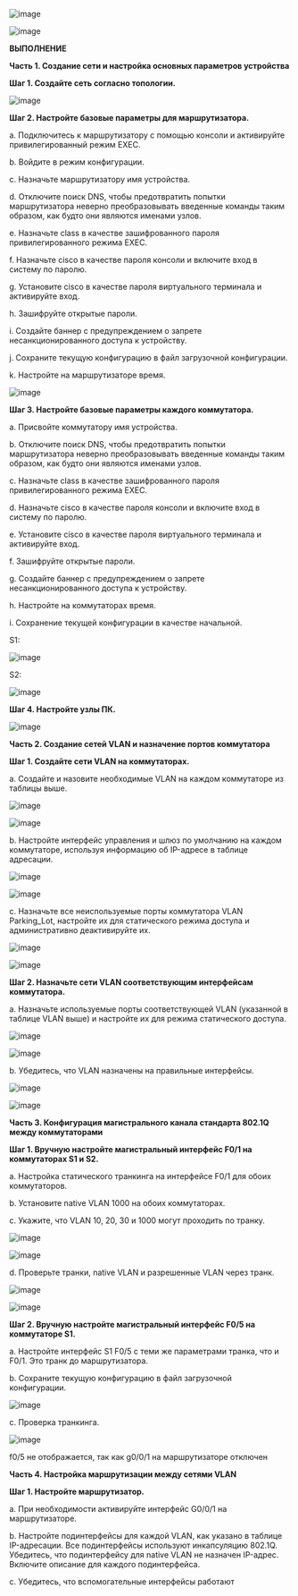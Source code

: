 ![image](https://github.com/user-attachments/assets/da74e786-6e48-4ef9-9c68-f3d3d76e8c4a)

![image](https://github.com/user-attachments/assets/8266257a-c211-465f-be6e-89f7548ffbe4)

**ВЫПОЛНЕНИЕ**

**Часть 1. Создание сети и настройка основных параметров устройства**

**Шаг 1. Создайте сеть согласно топологии.**

![image](https://github.com/user-attachments/assets/7d75daf8-f266-4a75-8c21-b51338654a5f)

**Шаг 2. Настройте базовые параметры для маршрутизатора.**

a.	Подключитесь к маршрутизатору с помощью консоли и активируйте привилегированный режим EXEC.

b.	Войдите в режим конфигурации.

c.	Назначьте маршрутизатору имя устройства.

d.	Отключите поиск DNS, чтобы предотвратить попытки маршрутизатора неверно преобразовывать введенные команды таким образом, как будто они являются именами узлов.

e.	Назначьте class в качестве зашифрованного пароля привилегированного режима EXEC.

f.	Назначьте cisco в качестве пароля консоли и включите вход в систему по паролю.

g.	Установите cisco в качестве пароля виртуального терминала и активируйте вход.

h.	Зашифруйте открытые пароли.

i.	Создайте баннер с предупреждением о запрете несанкционированного доступа к устройству.

j.	Сохраните текущую конфигурацию в файл загрузочной конфигурации.

k.	Настройте на маршрутизаторе время.

![image](https://github.com/user-attachments/assets/74a83446-ddb5-4885-83e1-8c2113883577)

**Шаг 3. Настройте базовые параметры каждого коммутатора.**

a.	Присвойте коммутатору имя устройства.

b.	Отключите поиск DNS, чтобы предотвратить попытки маршрутизатора неверно преобразовывать введенные команды таким образом, как будто они являются именами узлов.

c.	Назначьте class в качестве зашифрованного пароля привилегированного режима EXEC.

d.	Назначьте cisco в качестве пароля консоли и включите вход в систему по паролю.

e.	Установите cisco в качестве пароля виртуального терминала и активируйте вход.

f.	Зашифруйте открытые пароли.

g.	Создайте баннер с предупреждением о запрете несанкционированного доступа к устройству.

h.	Настройте на коммутаторах время.

i.	Сохранение текущей конфигурации в качестве начальной.

S1:

![image](https://github.com/user-attachments/assets/b3b1491c-ee1e-4c38-89ed-a3f31d807792)

S2:

![image](https://github.com/user-attachments/assets/a1f58f72-9f8d-4fcd-95a9-cd5e3e051bd9)

**Шаг 4. Настройте узлы ПК.**

![image](https://github.com/user-attachments/assets/1dd9d26d-d1ee-4e55-8308-5efed0d98855)

**Часть 2. Создание сетей VLAN и назначение портов коммутатора**

**Шаг 1. Создайте сети VLAN на коммутаторах.**

a.	Создайте и назовите необходимые VLAN на каждом коммутаторе из таблицы выше.

![image](https://github.com/user-attachments/assets/c79dde28-cc08-49d8-bba4-aeed04d25e06)

![image](https://github.com/user-attachments/assets/489e945c-b01f-4d5e-9407-e9185b6c3d6a)

b.	Настройте интерфейс управления и шлюз по умолчанию на каждом коммутаторе, используя информацию об IP-адресе в таблице адресации. 

![image](https://github.com/user-attachments/assets/124ca923-234c-41e4-8183-e8fc9688bdef)

![image](https://github.com/user-attachments/assets/b54715bd-2132-4757-879d-49bdb1577f96)

c.	Назначьте все неиспользуемые порты коммутатора VLAN Parking_Lot, настройте их для статического режима доступа и административно деактивируйте их.

![image](https://github.com/user-attachments/assets/d4922e7a-79a8-4063-9419-3feeb5deb6c2)

![image](https://github.com/user-attachments/assets/92975914-8faf-4cb4-9798-d4a4d1061afa)

**Шаг 2. Назначьте сети VLAN соответствующим интерфейсам коммутатора.**

a.	Назначьте используемые порты соответствующей VLAN (указанной в таблице VLAN выше) и настройте их для режима статического доступа.

![image](https://github.com/user-attachments/assets/1ce30e90-afa9-4752-b82e-bb99c5ce5bd8)

![image](https://github.com/user-attachments/assets/bc8ebabf-a948-497d-8c3f-5daa63ca62ea)

b.	Убедитесь, что VLAN назначены на правильные интерфейсы.

![image](https://github.com/user-attachments/assets/2bbecd5e-caaa-4fd0-946b-2de44eb6602d)

![image](https://github.com/user-attachments/assets/57ae74ff-6965-4d1b-9fb5-b8e49bb1b5e0)

**Часть 3. Конфигурация магистрального канала стандарта 802.1Q между коммутаторами**

**Шаг 1. Вручную настройте магистральный интерфейс F0/1 на коммутаторах S1 и S2.**

a.	Настройка статического транкинга на интерфейсе F0/1 для обоих коммутаторов.

b.	Установите native VLAN 1000 на обоих коммутаторах.

c.	Укажите, что VLAN 10, 20, 30 и 1000 могут проходить по транку.

![image](https://github.com/user-attachments/assets/68abcd79-522d-4df0-9449-5d6ea32caa7a)

![image](https://github.com/user-attachments/assets/26321269-a52b-424b-8f89-9e019ed31eb9)

d.	Проверьте транки, native VLAN и разрешенные VLAN через транк.

![image](https://github.com/user-attachments/assets/301f16d4-012c-4e9b-8542-b19dd725bf2b)

![image](https://github.com/user-attachments/assets/759f8d06-ac35-4247-80ca-4036d9bca9ba)

**Шаг 2. Вручную настройте магистральный интерфейс F0/5 на коммутаторе S1.**

a.	Настройте интерфейс S1 F0/5 с теми же параметрами транка, что и F0/1. Это транк до маршрутизатора.

b.	Сохраните текущую конфигурацию в файл загрузочной конфигурации.

![image](https://github.com/user-attachments/assets/f7580491-6628-40dd-bcd5-91b281ac6c84)

c.	Проверка транкинга.

![image](https://github.com/user-attachments/assets/9fb354f9-9990-421e-9c14-499a13095440)

f0/5 не отображается, так как g0/0/1 на маршрутизаторе отключен

**Часть 4. Настройка маршрутизации между сетями VLAN**

**Шаг 1. Настройте маршрутизатор.**

a.	При необходимости активируйте интерфейс G0/0/1 на маршрутизаторе.

b.	Настройте подинтерфейсы для каждой VLAN, как указано в таблице IP-адресации. Все подинтерфейсы используют инкапсуляцию 802.1Q. Убедитесь, что подинтерфейсу для native VLAN не назначен IP-адрес. Включите описание для каждого подинтерфейса.

c.	Убедитесь, что вспомогательные интерфейсы работают



